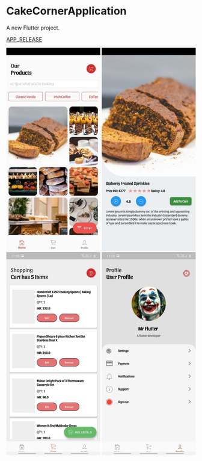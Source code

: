 # CakeCornerApplication

A new Flutter project.


[APP_RELEASE](https://github.com/Fami2040/Ecommerce-Cake-App/tree/main/assets/app-release.apk?raw=true)


<img src="assets/screens/file1.jpg" width="250" height="540"> <img src="assets/screens/file2.jpg" width="250" height="540"> <img src="assets/screens/file3.jpg" width="250" height="540"> <img src="assets/screens/file4.jpg" width="250" height="540">


